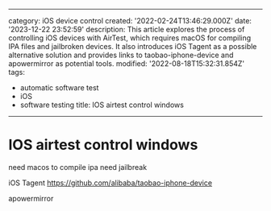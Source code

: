 ------
category: iOS device control
created: '2022-02-24T13:46:29.000Z'
date: '2023-12-22 23:52:59'
description: This article explores the process of controlling iOS devices with AirTest,
  which requires macOS for compiling IPA files and jailbroken devices. It also introduces
  iOS Tagent as a possible alternative solution and provides links to taobao-iphone-device
  and apowermirror as potential tools.
modified: '2022-08-18T15:32:31.854Z'
tags:
- automatic software test
- iOS
- software testing
title: IOS airtest control windows
------

# IOS airtest control windows

need macos to compile ipa
need jailbreak

iOS Tagent
https://github.com/alibaba/taobao-iphone-device

apowermirror
